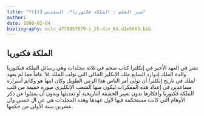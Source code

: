 ```yaml
---
title: "*سير العلم : الملكة فكتوريا*. المقتبس 3(1)"
author: 
date: 1908-02-04
bibliography: oclc_4770057679-i_25-div_63.d1e5465.bib
---
```




##  الملكة فكتوريا 


 نشر في العهد الأخير في إنكلترا كتاب ضخم في  ثلاثة  مجلدات وهي  رسائل  الملكة  فيكتوريا  والدة الملك إدوارد السابع ملك الإنكليز الحالي التي تولت الملك  ٦٤  عاماً مما لم يعهد لملك في تاريخ إنكلترا أن تولى أمر الناس هذا الزمن الطويل وكان ابنها هو وكاتم أسراره مساعدين في إعداد هذه المفكرات ليكون منها الشعب الإنكليزي صورة حقيقة من قلب الملكة فكتوريا وأفكارها بدون تغيير الحقيقة التاريخية أو تعديلها وبدون أن يغفلوا عن ذكر الأوهام التي كانت مستحكمة فيها لأول عهدها وهذه المجلدات هي عن ال  خمس  وال  عشرين  سنة الأولى من حكمها. 
